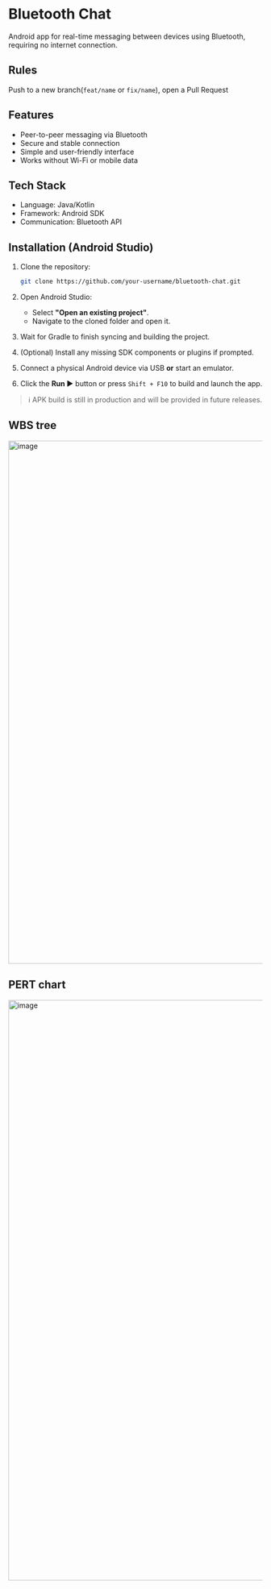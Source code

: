 # Bluetooth Chat

Android app for real-time messaging between devices using Bluetooth, requiring no internet connection.

## Rules
Push to a new branch(`feat/name` or `fix/name`), open a Pull Request

## Features
- Peer-to-peer messaging via Bluetooth
- Secure and stable connection
- Simple and user-friendly interface
- Works without Wi-Fi or mobile data

## Tech Stack
- Language: Java/Kotlin
- Framework: Android SDK
- Communication: Bluetooth API

## Installation (Android Studio)
1. Clone the repository:
   
   ```bash
   git clone https://github.com/your-username/bluetooth-chat.git

2. Open Android Studio:
   - Select **"Open an existing project"**.
   - Navigate to the cloned folder and open it.

3. Wait for Gradle to finish syncing and building the project.

4. (Optional) Install any missing SDK components or plugins if prompted.

5. Connect a physical Android device via USB **or** start an emulator.

6. Click the **Run ▶️** button or press `Shift + F10` to build and launch the app.

> ℹ️ APK build is still in production and will be provided in future releases.


## WBS tree
<img width="1038" alt="image" src="https://github.com/user-attachments/assets/f3bb9bd8-6f6e-4f0e-a3ec-fd90a7c50185" />

## PERT chart
<img width="1152" alt="image" src="https://github.com/user-attachments/assets/8cb26f42-40d5-4340-b849-27b63c981166" />
